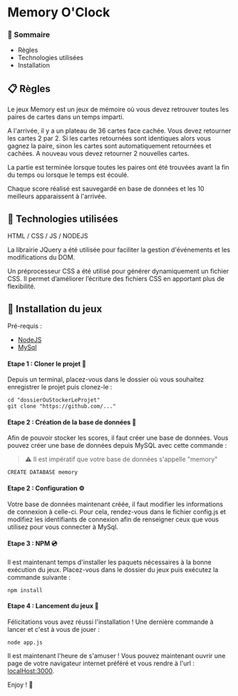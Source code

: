 # Memory O'Clock

### :bookmark: Sommaire

* Règles
* Technologies utilisées
* Installation


## :clipboard: Règles

Le jeux Memory est un jeux de mémoire où vous devez retrouver toutes les paires de cartes dans un temps imparti. 

A l'arrivée, il y a un plateau de 36 cartes face cachée. Vous devez retourner les cartes 2 par 2. Si les cartes retournées sont identiques alors vous gagnez la paire, sinon les cartes sont automatiquement retournées et cachées. A nouveau vous devez retourner 2 nouvelles cartes.

La partie est terminée lorsque toutes les paires ont été trouvées avant la fin du temps ou lorsque le temps est écoulé.

Chaque score réalisé est sauvegardé en base de données et les 10 meilleurs apparaissent à l'arrivée.

## :wrench: Technologies utilisées

HTML / CSS / JS / NODEJS

La librairie JQuery a été utilisée pour faciliter la gestion d'événements et les modifications du DOM.

Un préprocesseur CSS a été utilisé pour générer dynamiquement un fichier CSS. Il permet d’améliorer l’écriture des fichiers CSS en apportant plus de flexibilité.


## :floppy_disk: Installation du jeux

Pré-requis :

* [NodeJS](http://localhost:3000)
* [MySql](https://nodejs.org/en/)

#### Etape 1 : Cloner le projet :two_women_holding_hands:

Depuis un terminal, placez-vous dans le dossier où vous souhaitez enregistrer le projet puis clonez-le :

```
cd "dossierOuStockerLeProjet"
git clone "https://github.com/..."
```

#### Etape 2 : Création de la base de données :scroll:

Afin de pouvoir stocker les scores, il faut créer une base de données. Vous pouvez créer une base de données depuis MySQL avec cette commande : 

> :warning: Il est impératif que votre base de données s'appelle "memory"

```
CREATE DATABASE memory
```

#### Etape 2 : Configuration :gear:

Votre base de données maintenant créée, il faut modifier les informations de connexion à celle-ci. 
Pour cela, rendez-vous dans le fichier config.js et modifiez les identifiants de connexion afin de renseigner ceux que vous utilisez pour vous connecter à MySql.

#### Etape 3 : NPM :cd:

Il est maintenant temps d'installer les paquets nécessaires à la bonne exécution du jeux. Placez-vous dans le dossier du jeux puis exécutez la commande suivante : 

```
npm install
```

#### Etape 4 : Lancement du jeux :rocket:

Félicitations vous avez réussi l'installation ! Une dernière commande à lancer et c'est à vous de jouer : 

```
node app.js
```

Il est maintenant l'heure de s'amuser ! Vous pouvez maintenant ouvrir une page de votre navigateur internet préféré et vous rendre à l'url : [localHost:3000](http://localhost:3000).

Enjoy ! :tada:
